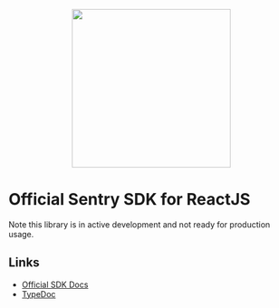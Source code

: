 <p align="center">
  <a href="https://sentry.io" target="_blank" align="center">
    <img src="https://sentry-brand.storage.googleapis.com/sentry-logo-black.png" width="280">
  </a>
  <br />
</p>

# Official Sentry SDK for ReactJS

Note this library is in active development and not ready for production usage.

## Links

- [Official SDK Docs](https://docs.sentry.io/quickstart/)
- [TypeDoc](http://getsentry.github.io/sentry-javascript/)
